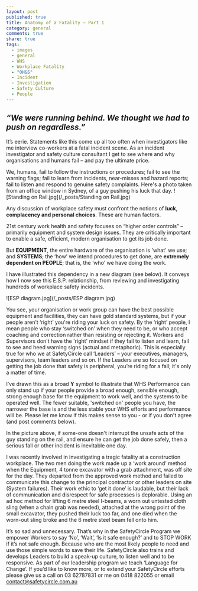 ```yaml
---
layout: post
published: true
title: Anatomy of a Fatality – Part 1
category: general
comments: true
share: true
tags: 
  - images
  - general
  - WHS
  - Workplace Fatality
  - "OH&S"
  - Incident
  - Investigation
  - Safety Culture
  - People
---
```


## _“We were running behind. We thought we had to push on regardless.”_

It’s eerie. Statements like this come up all too often when investigators like me  interview co-workers at a fatal incident scene. As an incident investigator and safety culture consultant I get to see where and why organisations and humans fail – and pay the ultimate price. 

We, humans, fail to follow the instructions or procedures; fail to see the warning flags; fail to learn from incidents, near-misses and hazard reports; fail to listen and respond to genuine safety complaints. Here's a photo taken from an office window in Sydney, of a guy pushing his luck that day.
![Standing on Rail.jpg](/_posts/Standing on Rail.jpg)

Any discussion of workplace safety must confront the notions of **luck, complacency and personal choices**. These are human factors.

21st century work health and safety focuses on “higher order controls” – primarily equipment and system design issues. They are critically important to enable a safe, efficient, modern organisation to get its job done. 

But **EQUIPMENT**, the entire hardware of the organisation is 'what' we use; and **SYSTEMS**; the ‘how’ we intend procedures to get done, are **extremely dependent on PEOPLE**; that is, the ‘who’ we have doing the work.

I have illustrated this dependency in a new diagram (see below). It conveys how I now see this E.S.P. relationship, from reviewing and investigating hundreds of workplace safety incidents.

![ESP diagram.jpg](/_posts/ESP diagram.jpg)

You see, your organisation or work group can have the best possible equipment and facilities, they can have gold standard systems, but if your people aren’t ‘right’ you're riding your luck on safety. By the ‘right’ people, I mean people who stay ‘switched on’ when they need to be, or who accept coaching and correction rather than resisting or rejecting it. Workers and Supervisors don't have the 'right' mindset if they fail to listen and learn, fail to see and heed warning signs (actual and metaphoric). This is especially true for who we at SafetyCircle call ‘Leaders’ – your executives, managers, supervisors, team leaders and so on. If the Leaders are so focused on getting the job done that safety is peripheral, you’re riding for a fall; it's only a matter of time.

I’ve drawn this as a broad **Y** symbol to illustrate that WHS Performance can only stand up if your people provide a broad enough, sensible enough, strong enough base for the equipment to work well, and the systems to be operated well. The fewer suitable, 'switched on' people you have, the narrower the base is and the less stable your WHS efforts and performance will be. Please let me know if this makes sense to you - or if you don't agree (and post comments below).

In the picture above, if some-one doesn't interrupt the unsafe acts of the guy standing on the rail, and ensure he can get the job done safely, then a serious fall or other incident is inevitable one day.

I was recently involved in investigating a tragic fatality at a construction workplace. The two men doing the work made up a ‘work around’ method when the Equipment, 4 tonne excavator with a grab attachment, was off site for the day. They departed from the approved work method and failed to communicate this change to the principal contractor or other leaders on site (System failures). Their work ethic to ‘get it done’ is laudable, but their lack of communication and disrespect for safe processes is deplorable. Using an ad hoc method for lifting 6 metre steel I-beams, a worn out untested cloth sling (when a chain grab was needed), attached at the wrong point of the small excavator, they pushed their luck too far, and one died when the worn-out sling broke and the 6 metre steel beam fell onto him.

It’s so sad and unnecessary. That’s why in the SafetyCircle Program we empower Workers to say ‘No’, ‘Wait’, ‘Is it safe enough?’ and to STOP WORK if it’s not safe enough. Because who are the most likely people to need and use those simple words to save their life. SafetyCircle also trains and develops Leaders to build a speak-up culture, to listen well and to be responsive. As part of our leadership program we teach ‘Language for Change’. If you’d like to know more, or to extend your SafetyCircle efforts please give us a call on 03 62787831 or me on 0418 822055 or email contact@safetycircle.com.au
